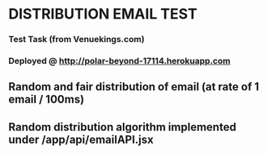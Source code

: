 
# DISTRIBUTION EMAIL TEST

### Test Task (from Venuekings.com)
### Deployed @ http://polar-beyond-17114.herokuapp.com

## Random and fair distribution of email (at rate of 1 email / 100ms)
## Random distribution algorithm implemented under /app/api/emailAPI.jsx
